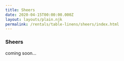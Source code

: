 ```yaml
---
title: Sheers
date: 2020-04-15T00:00:00.000Z
layout: layouts/plain.njk
permalink: /rentals/table-linens/sheers/index.html
---
```


### Sheers

<section class="grid-container" markdown="1">

coming soon...

</section>